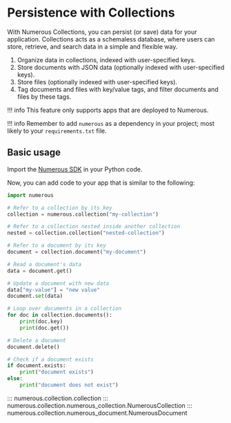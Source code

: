 # Persistence with Collections

With Numerous Collections, you can persist (or save) data for your application.
Collections acts as a schemaless database, where users can store, retrieve, and search data in a simple and flexible way.

1. Organize data in collections, indexed with user-specified keys.
2. Store documents with JSON data (optionally indexed with user-specified keys).
3. Store files (optionally indexed with user-specified keys).
4. Tag documents and files with key/value tags, and filter documents and files
   by these tags.

!!! info
    This feature only supports apps that are deployed to Numerous.

!!! info
    Remember to add `numerous` as a dependency in your project; most likely to
    your `requirements.txt` file.

## Basic usage

Import the [Numerous SDK](http://www.pypi.org/project/numerous) in your Python
code.

Now, you can add code to your app that is similar to the following:

```python
import numerous

# Refer to a collection by its key
collection = numerous.collection("my-collection")

# Refer to a collection nested inside another collection
nested = collection.collection("nested-collection")

# Refer to a document by its key
document = collection.document("my-document")

# Read a document's data
data = document.get()

# Update a document with new data
data["my-value"] = "new value"
document.set(data)

# Loop over documents in a collection
for doc in collection.documents():
    print(doc.key)
    print(doc.get())

# Delete a document
document.delete()

# Check if a document exists
if document.exists:
    print("document exists")
else:
    print("document does not exist")
```

::: numerous.collection.collection
::: numerous.collection.numerous_collection.NumerousCollection
::: numerous.collection.numerous_document.NumerousDocument
